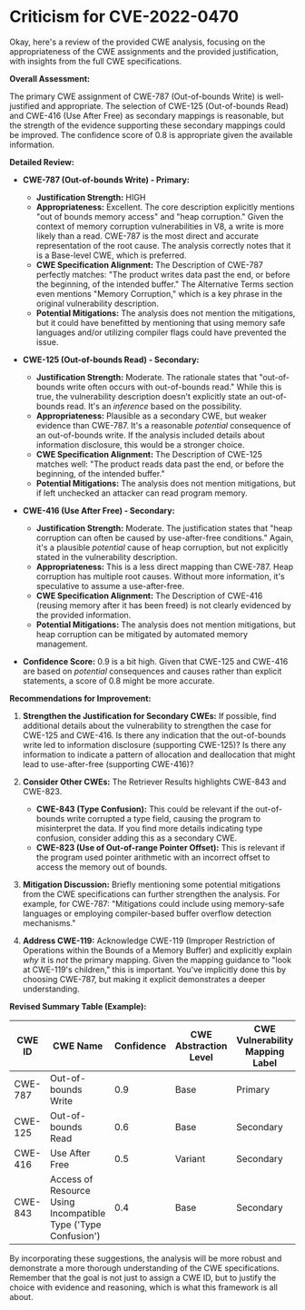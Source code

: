 # Criticism for CVE-2022-0470

Okay, here's a review of the provided CWE analysis, focusing on the appropriateness of the CWE assignments and the provided justification, with insights from the full CWE specifications.

**Overall Assessment:**

The primary CWE assignment of CWE-787 (Out-of-bounds Write) is well-justified and appropriate. The selection of CWE-125 (Out-of-bounds Read) and CWE-416 (Use After Free) as secondary mappings is reasonable, but the strength of the evidence supporting these secondary mappings could be improved.  The confidence score of 0.8 is appropriate given the available information.

**Detailed Review:**

*   **CWE-787 (Out-of-bounds Write) - Primary:**

    *   **Justification Strength:** HIGH
    *   **Appropriateness:** Excellent. The core description explicitly mentions "out of bounds memory access" and "heap corruption." Given the context of memory corruption vulnerabilities in V8, a write is more likely than a read.  CWE-787 is the most direct and accurate representation of the root cause.  The analysis correctly notes that it is a Base-level CWE, which is preferred.
    *   **CWE Specification Alignment:**  The Description of CWE-787 perfectly matches: "The product writes data past the end, or before the beginning, of the intended buffer."  The Alternative Terms section even mentions "Memory Corruption," which is a key phrase in the original vulnerability description.
    *   **Potential Mitigations:** The analysis does not mention the mitigations, but it could have benefitted by mentioning that using memory safe languages and/or utilizing compiler flags could have prevented the issue.
*   **CWE-125 (Out-of-bounds Read) - Secondary:**

    *   **Justification Strength:** Moderate. The rationale states that "out-of-bounds write often occurs with out-of-bounds read." While this is true, the vulnerability description doesn't explicitly state an out-of-bounds read. It's an *inference* based on the possibility.
    *   **Appropriateness:**  Plausible as a secondary CWE, but weaker evidence than CWE-787. It's a reasonable *potential* consequence of an out-of-bounds write.  If the analysis included details about information disclosure, this would be a stronger choice.
    *   **CWE Specification Alignment:**  The Description of CWE-125 matches well: "The product reads data past the end, or before the beginning, of the intended buffer."
    *   **Potential Mitigations:** The analysis does not mention mitigations, but if left unchecked an attacker can read program memory.
*   **CWE-416 (Use After Free) - Secondary:**

    *   **Justification Strength:** Moderate. The justification states that "heap corruption can often be caused by use-after-free conditions." Again, it's a plausible *potential* cause of heap corruption, but not explicitly stated in the vulnerability description.
    *   **Appropriateness:** This is a less direct mapping than CWE-787. Heap corruption has multiple root causes.  Without more information, it's speculative to assume a use-after-free.
    *   **CWE Specification Alignment:** The Description of CWE-416 (reusing memory after it has been freed) is not clearly evidenced by the provided information.
    *   **Potential Mitigations:** The analysis does not mention mitigations, but heap corruption can be mitigated by automated memory management.
*   **Confidence Score:** 0.9 is a bit high. Given that CWE-125 and CWE-416 are based on *potential* consequences and causes rather than explicit statements, a score of 0.8 might be more accurate.

**Recommendations for Improvement:**

1.  **Strengthen the Justification for Secondary CWEs:** If possible, find additional details about the vulnerability to strengthen the case for CWE-125 and CWE-416. Is there any indication that the out-of-bounds write led to information disclosure (supporting CWE-125)?  Is there any information to indicate a pattern of allocation and deallocation that might lead to use-after-free (supporting CWE-416)?

2.  **Consider Other CWEs:** The Retriever Results highlights CWE-843 and CWE-823.

    *   **CWE-843 (Type Confusion):** This could be relevant if the out-of-bounds write corrupted a type field, causing the program to misinterpret the data. If you find more details indicating type confusion, consider adding this as a secondary CWE.
    *   **CWE-823 (Use of Out-of-range Pointer Offset):** This is relevant if the program used pointer arithmetic with an incorrect offset to access the memory out of bounds.

3.  **Mitigation Discussion:** Briefly mentioning some potential mitigations from the CWE specifications can further strengthen the analysis.  For example, for CWE-787: "Mitigations could include using memory-safe languages or employing compiler-based buffer overflow detection mechanisms."

4.  **Address CWE-119:** Acknowledge CWE-119 (Improper Restriction of Operations within the Bounds of a Memory Buffer) and explicitly explain *why* it is *not* the primary mapping. Given the mapping guidance to "look at CWE-119's children," this is important. You've implicitly done this by choosing CWE-787, but making it explicit demonstrates a deeper understanding.

**Revised Summary Table (Example):**

| CWE ID | CWE Name | Confidence | CWE Abstraction Level | CWE Vulnerability Mapping Label | CWE-Vulnerability Mapping Notes |
|---|---|---|---|---|---|
| CWE-787 | Out-of-bounds Write | 0.9 | Base | Primary | Allowed |
| CWE-125 | Out-of-bounds Read | 0.6 | Base | Secondary | Allowed | Plausible consequence of OOB write; further details needed. |
| CWE-416 | Use After Free | 0.5 | Variant | Secondary | Allowed | Possible cause of heap corruption; limited direct evidence. |
| CWE-843 | Access of Resource Using Incompatible Type ('Type Confusion') | 0.4 | Base | Secondary | Allowed | Potential if OOB write corrupted type fields; further details needed. |

By incorporating these suggestions, the analysis will be more robust and demonstrate a more thorough understanding of the CWE specifications. Remember that the goal is not just to assign a CWE ID, but to justify the choice with evidence and reasoning, which is what this framework is all about.